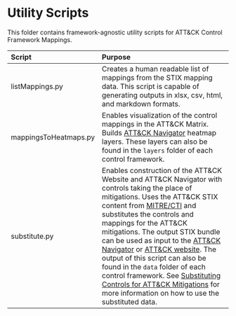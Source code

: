 # Utility Scripts

This folder contains framework-agnostic utility scripts for ATT&CK Control Framework Mappings. 

| Script | Purpose |
|:-------|:--------|
| listMappings.py | Creates a human readable list of mappings from the STIX mapping data. This script is capable of generating outputs in xlsx, csv, html, and markdown formats. |
| mappingsToHeatmaps.py | Enables visualization of the control mappings in the ATT&CK Matrix. Builds [ATT&CK Navigator](https://github.com/mitre-attack/attack-navigator) heatmap layers. These layers can also be found in the `layers` folder of each control framework. |
| substitute.py | Enables construction of the ATT&CK Website and ATT&CK Navigator with controls taking the place of mitigations. Uses the ATT&CK STIX content from [MITRE/CTI](https://github.com/mitre/cti) and substitutes the controls and mappings for the ATT&CK mitigations. The output STIX bundle can be used as input to the [ATT&CK Navigator](https://github.com/mitre-attack/attack-navigator) or [ATT&CK website](https://github.com/mitre-attack/attack-website). The output of this script can also be found in the `data` folder of each control framework. See [Substituting Controls for ATT&CK Mitigations](/docs/substituting_controls.md) for more information on how to use the substituted data. |